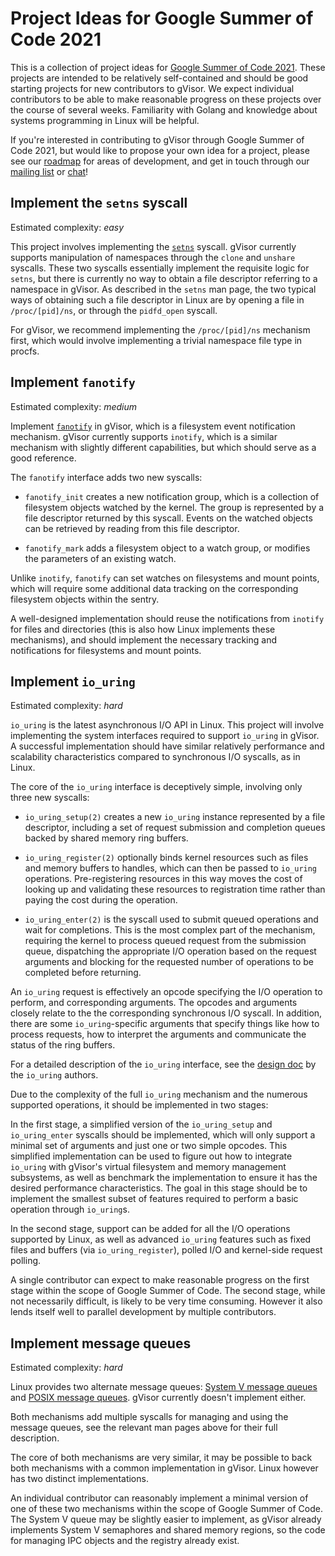 # Project Ideas for Google Summer of Code 2021

This is a collection of project ideas for
[Google Summer of Code 2021][gsoc-2021-site]. These projects are intended to be
relatively self-contained and should be good starting projects for new
contributors to gVisor. We expect individual contributors to be able to make
reasonable progress on these projects over the course of several weeks.
Familiarity with Golang and knowledge about systems programming in Linux will be
helpful.

If you're interested in contributing to gVisor through Google Summer of Code
2021, but would like to propose your own idea for a project, please see our
[roadmap](../roadmap.md) for areas of development, and get in touch through our
[mailing list][gvisor-mailing-list] or [chat][gvisor-chat]!

## Implement the `setns` syscall

Estimated complexity: *easy*

This project involves implementing the [`setns`][man-setns] syscall. gVisor
currently supports manipulation of namespaces through the `clone` and `unshare`
syscalls. These two syscalls essentially implement the requisite logic for
`setns`, but there is currently no way to obtain a file descriptor referring to
a namespace in gVisor. As described in the `setns` man page, the two typical
ways of obtaining such a file descriptor in Linux are by opening a file in
`/proc/[pid]/ns`, or through the `pidfd_open` syscall.

For gVisor, we recommend implementing the `/proc/[pid]/ns` mechanism first,
which would involve implementing a trivial namespace file type in procfs.

## Implement `fanotify`

Estimated complexity: *medium*

Implement [`fanotify`][man-fanotify] in gVisor, which is a filesystem event
notification mechanism. gVisor currently supports `inotify`, which is a similar
mechanism with slightly different capabilities, but which should serve as a good
reference.

The `fanotify` interface adds two new syscalls:

-   `fanotify_init` creates a new notification group, which is a collection of
    filesystem objects watched by the kernel. The group is represented by a file
    descriptor returned by this syscall. Events on the watched objects can be
    retrieved by reading from this file descriptor.

-   `fanotify_mark` adds a filesystem object to a watch group, or modifies the
    parameters of an existing watch.

Unlike `inotify`, `fanotify` can set watches on filesystems and mount points,
which will require some additional data tracking on the corresponding filesystem
objects within the sentry.

A well-designed implementation should reuse the notifications from `inotify` for
files and directories (this is also how Linux implements these mechanisms), and
should implement the necessary tracking and notifications for filesystems and
mount points.

## Implement `io_uring`

Estimated complexity: *hard*

`io_uring` is the latest asynchronous I/O API in Linux. This project will
involve implementing the system interfaces required to support `io_uring` in
gVisor. A successful implementation should have similar relatively performance
and scalability characteristics compared to synchronous I/O syscalls, as in
Linux.

The core of the `io_uring` interface is deceptively simple, involving only three
new syscalls:

-   `io_uring_setup(2)` creates a new `io_uring` instance represented by a file
    descriptor, including a set of request submission and completion queues
    backed by shared memory ring buffers.

-   `io_uring_register(2)` optionally binds kernel resources such as files and
    memory buffers to handles, which can then be passed to `io_uring`
    operations. Pre-registering resources in this way moves the cost of looking
    up and validating these resources to registration time rather than paying
    the cost during the operation.

-   `io_uring_enter(2)` is the syscall used to submit queued operations and wait
    for completions. This is the most complex part of the mechanism, requiring
    the kernel to process queued request from the submission queue, dispatching
    the appropriate I/O operation based on the request arguments and blocking
    for the requested number of operations to be completed before returning.

An `io_uring` request is effectively an opcode specifying the I/O operation to
perform, and corresponding arguments. The opcodes and arguments closely relate
to the the corresponding synchronous I/O syscall. In addition, there are some
`io_uring`-specific arguments that specify things like how to process requests,
how to interpret the arguments and communicate the status of the ring buffers.

For a detailed description of the `io_uring` interface, see the
[design doc][io-uring-doc] by the `io_uring` authors.

Due to the complexity of the full `io_uring` mechanism and the numerous
supported operations, it should be implemented in two stages:

In the first stage, a simplified version of the `io_uring_setup` and
`io_uring_enter` syscalls should be implemented, which will only support a
minimal set of arguments and just one or two simple opcodes. This simplified
implementation can be used to figure out how to integrate `io_uring` with
gVisor's virtual filesystem and memory management subsystems, as well as
benchmark the implementation to ensure it has the desired performance
characteristics. The goal in this stage should be to implement the smallest
subset of features required to perform a basic operation through `io_uring`s.

In the second stage, support can be added for all the I/O operations supported
by Linux, as well as advanced `io_uring` features such as fixed files and
buffers (via `io_uring_register`), polled I/O and kernel-side request polling.

A single contributor can expect to make reasonable progress on the first stage
within the scope of Google Summer of Code. The second stage, while not
necessarily difficult, is likely to be very time consuming. However it also
lends itself well to parallel development by multiple contributors.

## Implement message queues

Estimated complexity: *hard*

Linux provides two alternate message queues:
[System V message queues][man-sysvmq] and [POSIX message queues][man-posixmq].
gVisor currently doesn't implement either.

Both mechanisms add multiple syscalls for managing and using the message queues,
see the relevant man pages above for their full description.

The core of both mechanisms are very similar, it may be possible to back both
mechanisms with a common implementation in gVisor. Linux however has two
distinct implementations.

An individual contributor can reasonably implement a minimal version of one of
these two mechanisms within the scope of Google Summer of Code. The System V
queue may be slightly easier to implement, as gVisor already implements System V
semaphores and shared memory regions, so the code for managing IPC objects and
the registry already exist.

[gsoc-2021-site]: https://summerofcode.withgoogle.com
[gvisor-chat]: https://gitter.im/gvisor/community
[gvisor-mailing-list]: https://groups.google.com/g/gvisor-dev
[io-uring-doc]: https://kernel.dk/io_uring.pdf
[man-fanotify]: https://man7.org/linux/man-pages/man7/fanotify.7.html
[man-sysvmq]: https://man7.org/linux/man-pages/man7/sysvipc.7.html
[man-posixmq]: https://man7.org/linux/man-pages//man7/mq_overview.7.html
[man-setns]: https://man7.org/linux/man-pages/man2/setns.2.html
